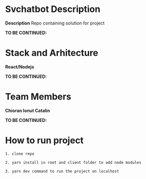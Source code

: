 # Svchatbot Description
  **Description**
  Repo containing solution for project
  
  **TO BE CONTINUED:**
# Stack and Arhitecture
   **React/Nodejs**
   
   **TO BE CONTINUED:**
# Team Members
  **Chioran Ionut Catalin**
  
  **TO BE CONTINUED:**
  
# How to run project
    1. clone repo
    
    2. yarn install in root and client folder to add node modules
    
    3. yarn dev command to run the project on localhost
